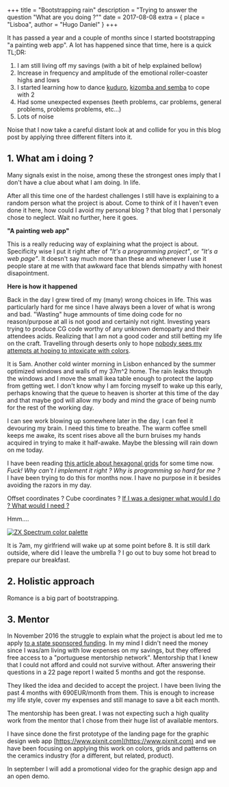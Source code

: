 +++
title = "Bootstrapping rain"
description = "Trying to answer the question \"What are you doing ?\""
date = 2017-08-08
extra = { place = "Lisboa", author = "Hugo Daniel" }
+++

It has passed a year and a couple of months since I started bootstrapping "a painting web app". A lot has happened since that time, here is a quick TL;DR:

1. I am still living off my savings (with a bit of help explained bellow)
2. Increase in frequency and amplitude of the emotional roller-coaster highs and lows
3. I started learning how to dance [kuduro](https://www.youtube.com/watch?v=fbAbbodH7Dw), [kizomba and semba](https://www.youtube.com/watch?v=1VtDFi4m_PU) to cope with 2
4. Had some unexpected expenses (teeth problems, car problems, general problems, problems problems, etc...)
5. Lots of noise

Noise that I now take a careful distant look at and collide for you in this blog post by applying three different filters into it.

## 1. What am i doing ?

Many signals exist in the noise, among these the strongest ones imply that I don't have a clue about what I am doing. In life.

After all this time one of the hardest challenges I still have is explaining to a random person what the project is about. Come to think of it I haven't even done it here, how could I avoid my personal blog ? that blog that I personaly chose to neglect. Wait no further, here it goes.

**"A painting web app"**

This is a really reducing way of explaining what the project is about. Specificity wise I put it right after of *"It's a programming project"*, or *"It's a web page"*. It doesn't say much more than these and whenever I use it people stare at me with that awkward face that blends simpathy with honest disapointment.

**Here is how it happened**

Back in the day I grew tired of my (many) wrong choices in life. This was particularly hard for me since I have always been a lover of what is wrong and bad. "Wasting" huge ammounts of time doing code for no reason/purpose at all is not good and certainly not right. Investing years trying to produce CG code worthy of any unknown demoparty and their attendees acids. Realizing that I am not a good coder and still betting my life on the craft. Travelling through deserts only to hope [nobody sees my attempts at hoping to intoxicate with colors](http://www.dailymotion.com/video/x67s70).

It is 5am.
Another cold winter morning in Lisbon enhanced by the summer optimized windows and walls of my 37m^2 home. The rain leaks through the windows and I move the small ikea table enough to protect the laptop from getting wet. I don't know why I am forcing myself to wake up this early, perhaps knowing that the queue to heaven is shorter at this time of the day and that maybe god will allow my body and mind the grace of being numb for the rest of the working day.

I can see work blowing up somewhere later in the day, I can feel it devouring my brain. I need this time to breathe. The warm coffee smell keeps me awake, its scent rises above all the burn bruises my hands acquired in trying to make it half-awake. Maybe the blessing will rain down on me today.

I have been reading [this article about hexagonal grids](http://www.redblobgames.com/grids/hexagons/) for some time now. *Fuck! Why can't I implement it right ? Why is programming so hard for me ?* I have been trying to do this for months now. I have no purpose in it besides avoiding the razors in my day.

Offset coordinates ? Cube coordinates ? [If I was a designer what would I do ? What would I need ?](https://dribbble.com/search?q=grid)

Hmm....

[![ZX Spectrum color palette](/images/mystery_project.jpg)](https://dribbble.com/shots/1483510-Mystery-Project-50)

It is 7am, my girlfriend will wake up at some point before 8. It is still dark outside, where did I leave the umbrella ? I go out to buy some hot bread to prepare our breakfast.

## 2. Holistic approach


Romance is a big part of bootstrapping.


## 3. Mentor

In November 2016 the struggle to explain what the project is about led me to apply [to a state sponsored funding](https://www.iapmei.pt/PRODUTOS-E-SERVICOS/Empreendedorismo-Inovacao/Empreendedorismo/Startup-Voucher.aspx). In my mind I didn't need the money since I was/am living with low expenses on my savings, but they offered free access to a "portuguese mentorship network". Mentorship that I knew that I could not afford and could not survive without. After answering their questions in a 22 page report I waited 5 months and got the response.

They liked the idea and decided to accept the project. I have been living the past 4 months with 690EUR/month from them. This is enough to increase my life style, cover my expenses and still manage to save a bit each month.

The mentorship has been great. I was not expecting such a high quality work from the mentor that I chose from their huge list of available mentors.

I have since done the first prototype of the landing page for the graphic design web app [https://www.pixnit.com](https://www.pixnit.com) and we have been focusing on applying this work on colors, grids and patterns on the ceramics industry (for a different, but related, product).

In september I will add a promotional video for the graphic design app and an open demo.

